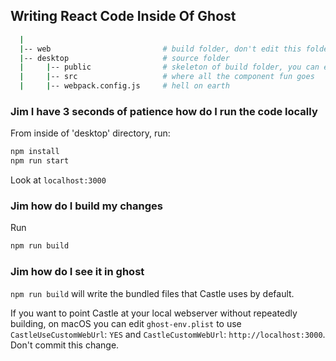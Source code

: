 ## Writing React Code Inside Of Ghost

```sh
  |
  |-- web                         # build folder, don't edit this folder.
  |-- desktop                     # source folder
  |     |-- public                # skeleton of build folder, you can edit this.
  |     |-- src                   # where all the component fun goes
  |     |-- webpack.config.js     # hell on earth

```

### Jim I have 3 seconds of patience how do I run the code locally

From inside of 'desktop' directory, run:

```sh
npm install
npm run start
```

Look at `localhost:3000`

### Jim how do I build my changes

Run

```sh
npm run build
```

### Jim how do I see it in ghost

`npm run build` will write the bundled files that Castle uses by default.

If you want to point Castle at your local webserver without repeatedly building, on macOS you can edit `ghost-env.plist` to use `CastleUseCustomWebUrl`: `YES` and `CastleCustomWebUrl`: `http://localhost:3000`. Don't commit this change.
